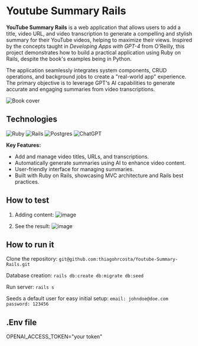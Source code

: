 
# Youtube Summary Rails

**YouTube Summary Rails** is a web application that allows users to add a title, video URL, and video transcription to generate a compelling and stylish summary for their YouTube videos, helping to maximize their views. Inspired by the concepts taught in _Developing Apps with GPT-4_ from O'Reilly, this project demonstrates how to build a practical application using Ruby on Rails, despite the book's examples being in Python.

The application seamlessly integrates system components, CRUD operations, and background jobs to create a "real-world app" experience. The primary objective is to leverage GPT's AI capabilities to generate accurate and engaging summaries from video transcriptions.


![Book cover](https://res.cloudinary.com/dloadb2bx/image/upload/v1721579303/51rDIzpBuGL_hcgjho.jpg)

## Technologies
![Ruby](https://img.shields.io/badge/ruby-%23CC342D.svg?style=for-the-badge&logo=ruby&logoColor=white) ![Rails](https://img.shields.io/badge/rails-%23CC0000.svg?style=for-the-badge&logo=ruby-on-rails&logoColor=white) ![Postgres](https://img.shields.io/badge/postgres-%23316192.svg?style=for-the-badge&logo=postgresql&logoColor=white) ![ChatGPT](https://img.shields.io/badge/chatGPT-74aa9c?style=for-the-badge&logo=openai&logoColor=white)

**Key Features:**

-   Add and manage video titles, URLs, and transcriptions.
-   Automatically generate summaries using AI to enhance video content.
-   User-friendly interface for managing summaries.
-   Built with Ruby on Rails, showcasing MVC architecture and Rails best practices.

## How to test
1. Adding content:
![image](https://github.com/user-attachments/assets/c4758060-cde8-46a6-b0a2-0f11c8b6b003)

2. See the result:
![image](https://github.com/user-attachments/assets/c7d424de-0ff4-4c18-9e70-df8a04bed626)
 
 ## How to run it
 Clone the repository: 
 ``git@github.com:thiagohrcosta/Youtube-Summary-Rails.git``
 
 Database creation:
 ``rails db:create db:migrate db:seed``

Run server:
``rails s``

Seeds a default user for easy initial setup:
``email: johndoe@doe.com``
``password: 123456``

## .Env file
OPENAI_ACCESS_TOKEN="your token"
